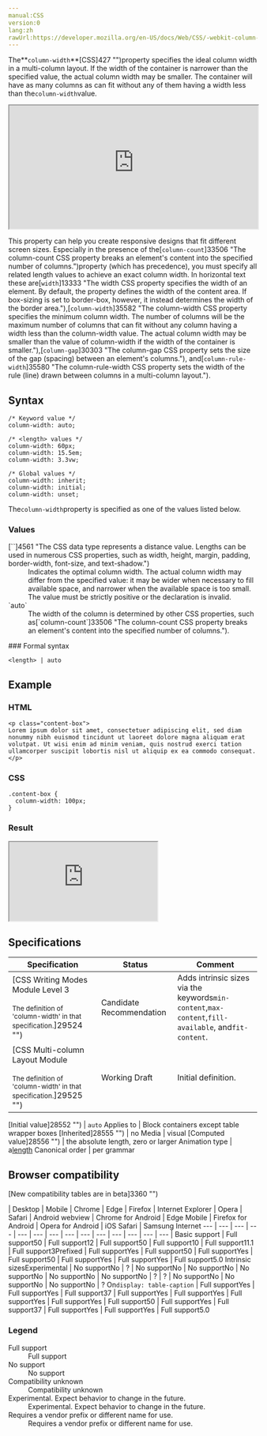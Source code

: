 ```yaml
---
manual:CSS
version:0
lang:zh
rawUrl:https://developer.mozilla.org/en-US/docs/Web/CSS/-webkit-column-width
---
```






The**`column-width`**[CSS]427 "")property specifies the ideal column width in a multi-column layout. If the width of the container is narrower than the specified value, the actual column width may be smaller. The container will have as many columns as can fit without any of them having a width less than the`column-width`value.

<iframe src='https://interactive-examples.mdn.mozilla.net/pages/css/column-width.html' width='100%' height='250'></iframe>


This property can help you create responsive designs that fit different screen sizes. Especially in the presence of the[`column-count`]33506 "The column-count CSS property breaks an element's content into the specified number of columns.")property (which has precedence), you must specify all related length values to achieve an exact column width. In horizontal text these are[`width`]13333 "The width CSS property specifies the width of an element. By default, the property defines the width of the content area. If box-sizing is set to border-box, however, it instead determines the width of the border area."),[`column-width`]35582 "The column-width CSS property specifies the minimum column width. The number of columns will be the maximum number of columns that can fit without any column having a width less than the column-width value. The actual column width may be smaller than the value of column-width if the width of the container is smaller."),[`column-gap`]30303 "The column-gap CSS property sets the size of the gap (spacing) between an element's columns."), and[`column-rule-width`]35580 "The column-rule-width CSS property sets the width of the rule (line) drawn between columns in a multi-column layout.").


## Syntax<a name="Syntax"></a>

```
/* Keyword value */
column-width: auto;

/* <length> values */
column-width: 60px;
column-width: 15.5em;
column-width: 3.3vw;

/* Global values */
column-width: inherit;
column-width: initial;
column-width: unset;
```


The`column-width`property is specified as one of the values listed below.


### Values<a name="Values"></a>
<dl><dt id=''>[`<length>`]4561 "The <length> CSS data type represents a distance value. Lengths can be used in numerous CSS properties, such as width, height, margin, padding, border-width, font-size, and text-shadow.")</dt><dd>Indicates the optimal column width. The actual column width may differ from the specified value: it may be wider when necessary to fill available space, and narrower when the available space is too small. The value must be strictly positive or the declaration is invalid.</dd><dt id=''>`auto`</dt><dd>The width of the column is determined by other CSS properties, such as[`column-count`]33506 "The column-count CSS property breaks an element's content into the specified number of columns.").</dd></dl>
### Formal syntax<a name="Formal_syntax"></a>

```
<length> | auto
```

## Example<a name="Example"></a>

### HTML<a name="HTML"></a>

```
<p class="content-box">
Lorem ipsum dolor sit amet, consectetuer adipiscing elit, sed diam nonummy nibh euismod tincidunt ut laoreet dolore magna aliquam erat volutpat. Ut wisi enim ad minim veniam, quis nostrud exerci tation ullamcorper suscipit lobortis nisl ut aliquip ex ea commodo consequat.
</p>
```

### CSS<a name="CSS"></a>

```
.content-box {
  column-width: 100px;
}
```

### Result<a name="Result"></a>


<iframe src='https://mdn.mozillademos.org/en-US/docs/Web/CSS/column-width$samples/Example?revision=1380205' width='auto' height='160'></iframe>



## Specifications<a name="Specifications"></a>

Specification | Status | Comment 
 ---  |  ---  |  ---  | 
[CSS Writing Modes Module Level 3<br></br><small>The definition of &#39;column-width&#39; in that specification.</small>]29524 "") | Candidate Recommendation | Adds intrinsic sizes via the keywords`min-content`,`max-content`,`fill-available`, and`fit-content`. 
[CSS Multi-column Layout Module<br></br><small>The definition of &#39;column-width&#39; in that specification.</small>]29525 "") | Working Draft | Initial definition. 


[Initial value]28552 "") | `auto` 
Applies to | Block containers except table wrapper boxes 
[Inherited]28555 "") | no 
Media | visual 
[Computed value]28556 "") | the absolute length, zero or larger 
Animation type | a[length](%4561#Interpolation "Values of the <length> CSS data type are interpolated as real, floating-point numbers.") 
Canonical order | per grammar 


## Browser compatibility<a name="Browser_compatibility"></a>
[New compatibility tables are in beta<i></i>]3360 "")

 | <abbr>Desktop<i></i></abbr> | <abbr>Mobile<i></i></abbr> 
 | <abbr>Chrome<i></i></abbr> | <abbr>Edge<i></i></abbr> | <abbr>Firefox<i></i></abbr> | <abbr>Internet Explorer<i></i></abbr> | <abbr>Opera<i></i></abbr> | <abbr>Safari<i></i></abbr> | <abbr>Android webview<i></i></abbr> | <abbr>Chrome for Android<i></i></abbr> | <abbr>Edge Mobile<i></i></abbr> | <abbr>Firefox for Android<i></i></abbr> | <abbr>Opera for Android<i></i></abbr> | <abbr>iOS Safari<i></i></abbr> | <abbr>Samsung Internet<i></i></abbr> 
 ---  |  ---  |  ---  |  ---  |  ---  |  ---  |  ---  |  ---  |  ---  |  ---  |  ---  |  ---  |  ---  |  ---  | 
Basic support | <abbr>Full support</abbr>50 | <abbr>Full support</abbr>12 | <abbr>Full support</abbr>50 | <abbr>Full support</abbr>10 | <abbr>Full support</abbr>11.1 | <abbr>Full support</abbr>3<abbr>Prefixed<i></i></abbr> | <abbr>Full support</abbr>Yes | <abbr>Full support</abbr>50 | <abbr>Full support</abbr>Yes | <abbr>Full support</abbr>50 | <abbr>Full support</abbr>Yes | <abbr>Full support</abbr>Yes | <abbr>Full support</abbr>5.0 
Intrinsic sizes<abbr>Experimental<i></i></abbr> | <abbr>No support</abbr>No | <abbr>?</abbr> | <abbr>No support</abbr>No | <abbr>No support</abbr>No | <abbr>No support</abbr>No | <abbr>No support</abbr>No | <abbr>No support</abbr>No | <abbr>?</abbr> | <abbr>?</abbr> | <abbr>No support</abbr>No | <abbr>No support</abbr>No | <abbr>No support</abbr>No | <abbr>?</abbr> 
On`display: table-caption` | <abbr>Full support</abbr>Yes | <abbr>Full support</abbr>Yes | <abbr>Full support</abbr>37 | <abbr>Full support</abbr>Yes | <abbr>Full support</abbr>Yes | <abbr>Full support</abbr>Yes | <abbr>Full support</abbr>Yes | <abbr>Full support</abbr>50 | <abbr>Full support</abbr>Yes | <abbr>Full support</abbr>37 | <abbr>Full support</abbr>Yes | <abbr>Full support</abbr>Yes | <abbr>Full support</abbr>5.0 


### Legend<a name="Legend"></a>
<dl><dt id=''><abbr>Full support</abbr></dt><dd>Full support</dd><dt id=''><abbr>No support</abbr></dt><dd>No support</dd><dt id=''><abbr>Compatibility unknown</abbr></dt><dd>Compatibility unknown</dd><dt id=''><abbr>Experimental. Expect behavior to change in the future.<i></i></abbr></dt><dd>Experimental. Expect behavior to change in the future.</dd><dt id=''><abbr>Requires a vendor prefix or different name for use.<i></i></abbr></dt><dd>Requires a vendor prefix or different name for use.</dd></dl>



